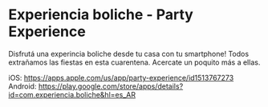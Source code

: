 # Experiencia boliche - Party Experience

Disfrutá una experincia boliche desde tu casa con tu smartphone!
Todos extrañamos las fiestas en esta cuarentena. Acercate un poquito más a ellas.

iOS: https://apps.apple.com/us/app/party-experience/id1513767273
Android: https://play.google.com/store/apps/details?id=com.experiencia.boliche&hl=es_AR
